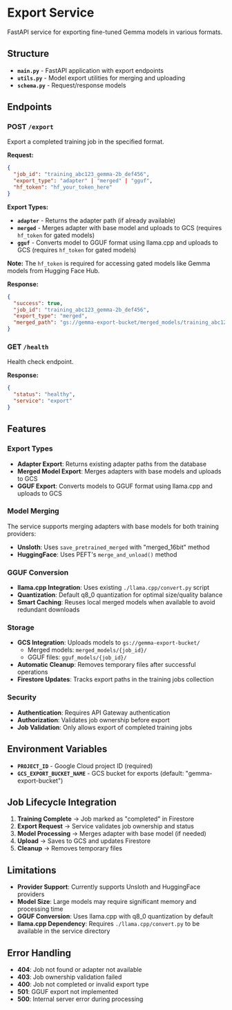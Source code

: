 # Export Service

FastAPI service for exporting fine-tuned Gemma models in various formats.

## Structure

- **`main.py`** - FastAPI application with export endpoints
- **`utils.py`** - Model export utilities for merging and uploading
- **`schema.py`** - Request/response models

## Endpoints

### POST `/export`

Export a completed training job in the specified format.

**Request:**

```json
{
  "job_id": "training_abc123_gemma-2b_def456",
  "export_type": "adapter" | "merged" | "gguf",
  "hf_token": "hf_your_token_here"
}
```

**Export Types:**

- **`adapter`** - Returns the adapter path (if already available)
- **`merged`** - Merges adapter with base model and uploads to GCS (requires `hf_token` for gated models)
- **`gguf`** - Converts model to GGUF format using llama.cpp and uploads to GCS (requires `hf_token` for gated models)

**Note:** The `hf_token` is required for accessing gated models like Gemma models from Hugging Face Hub.

**Response:**

```json
{
  "success": true,
  "job_id": "training_abc123_gemma-2b_def456",
  "export_type": "merged",
  "merged_path": "gs://gemma-export-bucket/merged_models/training_abc123_gemma-2b_def456/"
}
```

### GET `/health`

Health check endpoint.

**Response:**

```json
{
  "status": "healthy",
  "service": "export"
}
```

## Features

### Export Types

- **Adapter Export**: Returns existing adapter paths from the database
- **Merged Model Export**: Merges adapters with base models and uploads to GCS
- **GGUF Export**: Converts models to GGUF format using llama.cpp and uploads to GCS

### Model Merging

The service supports merging adapters with base models for both training providers:

- **Unsloth**: Uses `save_pretrained_merged` with "merged_16bit" method
- **HuggingFace**: Uses PEFT's `merge_and_unload()` method

### GGUF Conversion

- **llama.cpp Integration**: Uses existing `./llama.cpp/convert.py` script
- **Quantization**: Default q8_0 quantization for optimal size/quality balance
- **Smart Caching**: Reuses local merged models when available to avoid redundant downloads

### Storage

- **GCS Integration**: Uploads models to `gs://gemma-export-bucket/`
  - Merged models: `merged_models/{job_id}/`
  - GGUF files: `gguf_models/{job_id}/`
- **Automatic Cleanup**: Removes temporary files after successful operations
- **Firestore Updates**: Tracks export paths in the training jobs collection

### Security

- **Authentication**: Requires API Gateway authentication
- **Authorization**: Validates job ownership before export
- **Job Validation**: Only allows export of completed training jobs

## Environment Variables

- **`PROJECT_ID`** - Google Cloud project ID (required)
- **`GCS_EXPORT_BUCKET_NAME`** - GCS bucket for exports (default: "gemma-export-bucket")

## Job Lifecycle Integration

1. **Training Complete** → Job marked as "completed" in Firestore
2. **Export Request** → Service validates job ownership and status
3. **Model Processing** → Merges adapter with base model (if needed)
4. **Upload** → Saves to GCS and updates Firestore
5. **Cleanup** → Removes temporary files

## Limitations

- **Provider Support**: Currently supports Unsloth and HuggingFace providers
- **Model Size**: Large models may require significant memory and processing time
- **GGUF Conversion**: Uses llama.cpp with q8_0 quantization by default
- **llama.cpp Dependency**: Requires `./llama.cpp/convert.py` to be available in the service directory

## Error Handling

- **404**: Job not found or adapter not available
- **403**: Job ownership validation failed
- **400**: Job not completed or invalid export type
- **501**: GGUF export not implemented
- **500**: Internal server error during processing



